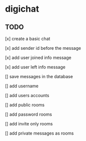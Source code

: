 # digichat

## TODO

[x] create a basic chat

[x] add sender id before the message

[x] add user joined info message

[x] add user left info message

[] save messages in the database

[] add username

[] add users accounts

[] add public rooms

[] add password rooms

[] add invite only rooms

[] add private messages as rooms

